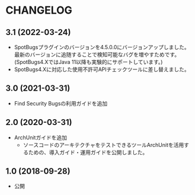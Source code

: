 # CHANGELOG

## 3.1 (2022-03-24)

- SpotBugsプラグインのバージョンを4.5.0.0にバージョンアップしました。
  最新のバージョンに追随することで検知可能なバグを増やすためです。
  (SpotBugs4.XではJava 11以降も実験的にサポートしています。)
- SpotBugs4.Xに対応した使用不許可APIチェックツールに差し替えました。

## 3.0 (2021-03-31)

- Find Security Bugsの利用ガイドを追加

## 2.0 (2020-03-31)

- ArchUnitガイドを追加
  - ソースコードのアーキテクチャをテストできるツールArchUnitを活用するための、導入ガイド・運用ガイドを公開しました。

## 1.0 (2018-09-28)

- 公開
